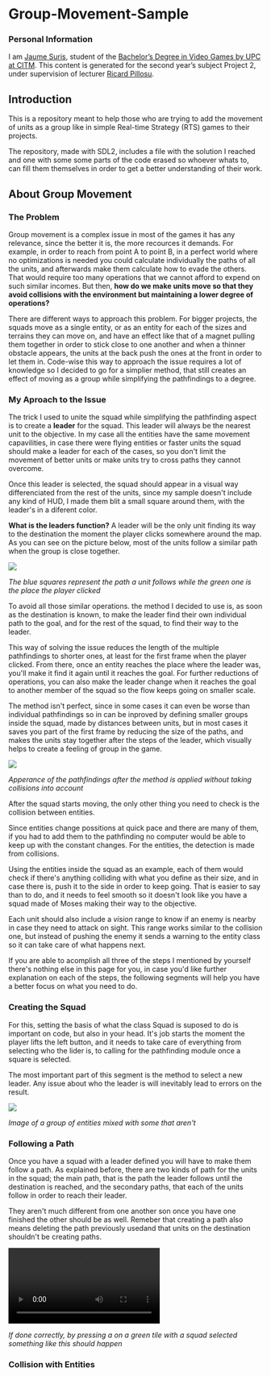 # Group-Movement-Sample
### Personal Information
I am [Jaume Suris](https://www.linkedin.com/in/jaume-suris-valhondo-5438a115b/), student of the [Bachelor’s Degree in Video Games by UPC at CITM](https://www.citm.upc.edu/ing/estudis/graus-videojocs/). This content is generated for the second year’s subject Project 2, under supervision of lecturer [Ricard Pillosu](https://es.linkedin.com/in/ricardpillosu).

## Introduction

This is a repository meant to help those who are trying to add the movement of units as a group like in simple Real-time Strategy (RTS) games to their projects.

The repository, made with SDL2, includes a file with the solution I reached and one with some some parts of the code erased so whoever whats to, can fill them themselves in order to get a better understanding of their work.

## About Group Movement
### The Problem

Group movement is a complex issue in most of the games it has any relevance, since the better it is, the more recources it demands. For example, in order to reach from point A to point B, in a perfect world where no optimizations is needed you could calculate individually the paths of all the units, and afterwards make them calculate how to evade the others. 
That would require too many operations that we cannot afford to expend on such similar incomes. But then, **how do we make units move so that they avoid collisions with the environment but maintaining a lower degree of operations?**

There are different ways to approach this problem. For bigger projects, the squads move as a single entity, or as an entity for each of the sizes and terrains they can move on, and have an effect like that of a magnet pulling them together in order to stick close to one another and when a thinner obstacle appears, the units at the back push the ones at the front in order to let them in. 
Code-wise this way to approach the issue requires a lot of knowledge so I decided to go for a simplier method, that still creates an effect of moving as a group while simplifying the pathfindings to a degree.

### My Aproach to the Issue

The trick I used to unite the squad while simplifying the pathfinding aspect is to create a **leader** for the squad. This leader will always be the nearest unit to the objective. In my case all the entities have the same movement capavilities, in case there were flying entities or faster units the squad should make a leader for each of the cases, so you don't limit the movement of better units or make units try to cross paths they cannot overcome.

Once this leader is selected, the squad should appear in a visual way differenciated from the rest of the units, since my sample doesn't include any kind of HUD, I made them blit a small square around them, with the leader's in a diferent color.

**What is the leaders function?** A leader will be the only unit finding its way to the destination the moment the player clicks somewhere around the map. As you can see on the picture below, most of the units follow a similar path when the group is close together.

![](https://i.imgur.com/uDmRqA9.png)

*The blue squares represent the path a unit follows while the green one is the place the player clicked*


To avoid all those similar operations. the method I decided to use is, as soon as the destination is known, to make the leader find their own individual path to the goal, and for the rest of the squad, to find their way to the leader.

This way of solving the issue reduces the length of the multiple pathfindings to shorter ones, at least for the first frame when the player clicked. From there, once an entity reaches the place where the leader was, you'll make it find it again until it reaches the goal. For further reductions of operations, you can also make the leader change when it reaches the goal to another member of the squad so the flow keeps going on smaller scale.

The method isn't perfect, since in some cases it can even be worse than individual pathfindings so in can be inproved by defining smaller groups inside the squad, made by distances between units, but in most cases it saves you part of the first frame by reducing the size of the paths, and makes the units stay together after the steps of the leader, which visually helps to create a feeling of group in the game.

![](https://i.imgur.com/h7bjggE.png)

*Apperance of the pathfindings after the method is applied without taking collisions into account*


After the squad starts moving, the only other thing you need to check is the collision between entities. 

Since entities change possitions at quick pace and there are many of them, if you had to add them to the pathfinding no computer would be able to keep up with the constant changes. For the entities, the detection is made from collisions.

Using the entities inside the squad as an example, each of them would check if there's anything colliding with what you define as their size, and in case there is, push it to the side in order to keep going. That is easier to say than to do, and it needs to feel smooth so it doesn't look like you have a squad made of Moses making their way to the objective.

Each unit should also include a *vision* range to know if an enemy is nearby in case they need to attack on sight. This range works similar to the collision one, but instead of pushing the enemy it sends a warning to the entity class so it can take care of what happens next.

If you are able to acomplish all three of the steps I mentioned by yourself there's nothing else in this page for you, in case you'd like further explanation on each of the steps, the following segments will help you have a better focus on what you need to do.

### Creating the Squad

For this, setting the basis of what the class Squad is suposed to do is important on code, but also in your head. It's job starts the moment the player lifts the left button, and it needs to take care of everything from selecting who the lider is, to calling for the pathfinding module once a square is selected.

The most important part of this segment is the method to select a new leader. Any issue about who the leader is will inevitably lead to errors on the result. 

![](https://i.gyazo.com/79e977089b62934528f0eb9bf4806306.png)

*Image of a group of entities mixed with some that aren't*

### Following a Path

Once you have a squad with a leader defined you will have to make them follow a path. As explained before, there are two kinds of path for the units in the squad; the main path, that is the path the leader follows until the destination is reached, and the secondary paths, that each of the units follow in order to reach their leader. 

They aren't much different from one another son once you have one finished the other should be as well. Remeber that creating a path also means deleting the path previously usedand that units on the destination shouldn't be creating paths.

![](https://i.gyazo.com/db539aa23e6047354b43d3d3c1cdaf3b.mp4)

*If done correctly, by pressing a on a green tile with a squad selected something like this should happen*

### Collision with Entities


